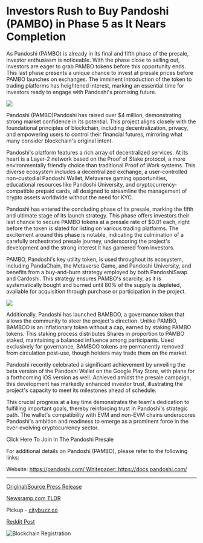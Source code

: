 # Investors Rush to Buy Pandoshi (PAMBO) in Phase 5 as It Nears Completion

As Pandoshi (PAMBO) is already in its final and fifth phase of the presale, investor enthusiasm is noticeable. With the phase close to selling out, investors are eager to grab PAMBO tokens before this opportunity ends. This last phase presents a unique chance to invest at presale prices before PAMBO launches on exchanges. The imminent introduction of the token to trading platforms has heightened interest, marking an essential time for investors ready to engage with Pandoshi's promising future.

![](https://api.blockchainwire.io/uploads/Proleoio/editor_image/51638f68-1afe-47a5-a977-da7cb5afb0b4.png)

Pandoshi (PAMBO)Pandoshi has raised over $4 million, demonstrating strong market confidence in its potential. This project aligns closely with the foundational principles of blockchain, including decentralization, privacy, and empowering users to control their financial futures, mirroring what many consider blockchain's original intent.

Pandoshi's platform features a rich array of decentralized services. At its heart is a Layer-2 network based on the Proof of Stake protocol, a more environmentally friendly choice than traditional Proof of Work systems. This diverse ecosystem includes a decentralized exchange, a user-controlled non-custodial Pandoshi Wallet, Metaverse gaming opportunities, educational resources like Pandoshi University, and cryptocurrency-compatible prepaid cards, all designed to streamline the management of crypto assets worldwide without the need for KYC.

Pandoshi has entered the concluding phase of its presale, marking the fifth and ultimate stage of its launch strategy. This phase offers investors their last chance to secure PAMBO tokens at a presale rate of $0.01 each, right before the token is slated for listing on various trading platforms. The excitement around this phase is notable, indicating the culmination of a carefully orchestrated presale journey, underscoring the project's development and the strong interest it has garnered from investors.

PAMBO, Pandoshi's key utility token, is used throughout its ecosystem, including PandaChain, the Metaverse Game, and Pandoshi University, and benefits from a buy-and-burn strategy employed by both PandoshiSwap and Cardoshi. This strategy ensures PAMBO's scarcity, as it is systematically bought and burned until 80% of the supply is depleted, available for acquisition through purchase or participation in the project.

![](https://api.blockchainwire.io/uploads/Proleoio/editor_image/f699aa22-7f79-4ccc-9496-054cfdea5d96.png)

Additionally, Pandoshi has launched BAMBOO, a governance token that allows the community to steer the project's direction. Unlike PAMBO, BAMBOO is an inflationary token without a cap, earned by staking PAMBO tokens. This staking process distributes Shares in proportion to PAMBO staked, maintaining a balanced influence among participants. Used exclusively for governance, BAMBOO tokens are permanently removed from circulation post-use, though holders may trade them on the market.

Pandoshi recently celebrated a significant achievement by unveiling the beta version of the Pandoshi Wallet on the Google Play Store, with plans for a forthcoming iOS version as well. Achieved amidst the presale campaign, this development has markedly enhanced investor trust, illustrating the project's capacity to meet its milestones ahead of schedule.

This crucial progress at a key time demonstrates the team's dedication to fulfilling important goals, thereby reinforcing trust in Pandoshi's strategic path. The wallet's compatibility with EVM and non-EVM chains underscores Pandoshi's ambition and readiness to emerge as a prominent force in the ever-evolving cryptocurrency sector.

Click Here To Join In The Pandoshi Presale

For additional details on Pandoshi (PAMBO), please refer to the following links:

Website: https://pandoshi.com/ Whitepaper: https://docs.pandoshi.com/ 

---

[Original/Source Press Release](https://blockchainwire.io/press-release/investors-rush-to-buy-pandoshi-pambo-in-phase-5-as-it-nears-completion)
                    

[Newsramp.com TLDR](https://newsramp.com/curated-news/pandoshi-pambo-enters-final-phase-of-presale-enthusiasm-grows/f7a3c614ff6b1790419ba4b5ac0efb91) 


Pickup - [citybuzz.co](https://citybuzz.co/2024/02/05/investors-flock-to-pandoshi-s-final-presale-phase-before-token-launch)
 



[Reddit Post](https://www.reddit.com/r/CryptoNewsInfo/comments/1avjxd8/pandoshi_pambo_enters_final_phase_of_presale/) 



![Blockchain Registration](https://cdn.newsramp.app/blockchainwire/qrcode/242/11/coolAuXc.webp)